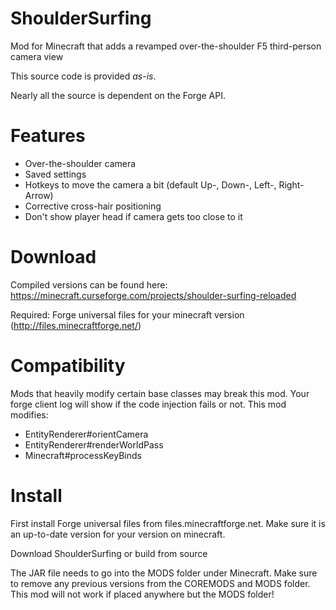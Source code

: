 ShoulderSurfing
===============

Mod for Minecraft that adds a revamped over-the-shoulder F5 third-person camera view

This source code is provided _as-is_.

Nearly all the source is dependent on the Forge API.

Features
========

* Over-the-shoulder camera
* Saved settings
* Hotkeys to move the camera a bit (default Up-, Down-, Left-, Right-Arrow)
* Corrective cross-hair positioning
* Don't show player head if camera gets too close to it

Download
========
Compiled versions can be found here:
https://minecraft.curseforge.com/projects/shoulder-surfing-reloaded

Required: Forge universal files for your minecraft version (http://files.minecraftforge.net/)

Compatibility
=============
Mods that heavily modify certain base classes may break this mod. Your forge client log will show if the code injection fails or not.
This mod modifies:
* EntityRenderer#orientCamera
* EntityRenderer#renderWorldPass
* Minecraft#processKeyBinds

Install
=======
First install Forge universal files from files.minecraftforge.net. Make sure it is an up-to-date version for your version on minecraft.

Download ShoulderSurfing or build from source

The JAR file needs to go into the MODS folder under Minecraft. Make sure to remove any previous versions from the COREMODS and MODS folder. This mod will not work if placed anywhere but the MODS folder!
